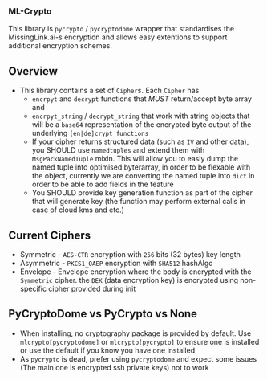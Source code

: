 ### ML-Crypto
This library is `pycrypto` / `pycryptodome` wrapper that standardises the MissingLink.ai-s encryption and allows easy extentions to support additional encryption schemes.
 
 ## Overview
 * This library contains a set of `Cipher`s.  Each `Cipher` has 
   * `encrpyt` and `decrypt` functions that *MUST* return/accept byte array and 
   * `encrpyt_string` / `decrypt_string` that work with string objects that will be a `base64` representation of the encrypted byte output of the underlying `[en|de]crypt functions`
   * If your cipher returns structured data (such as `IV` and other data), you SHOULD use `namedtuples` and extend them with `MsgPackNamedTuple` mixin. This will allow you to easly dump the named tuple into optimised byterarray, in order to be flexable with the object, currently we are converting the named tuple into `dict` in order to be able to add fields in the feature 
   * You SHOULD provide key generation function as part of the cipher that will generate key (the function may perform external calls in case of cloud kms and etc.) 
 ## Current Ciphers
   * Symmetric - `AES-CTR` encryption with `256` bits (32 bytes) key length
   * Asymmetric - `PKCS1_OAEP` encryption with `SHA512` hashAlgo
   * Envelope - Envelope encryption where the body is encrypted with the `Symmetric` cipher. the `DEK` (data encryption key) is encrypted using non-specific cipher provided during init

  ## PyCryptoDome vs PyCrypto vs None
  * When installing, no cryptography package is provided by default. Use `mlcrypto[pycryptodome]` or `mlcrypto[pycrypto]` to ensure one is installed or use the default if you know you have one installed
  * As `pycrypto` is dead, prefer using `pycryptodome` and expect some issues (The main one is encrypted ssh private keys) not to work

